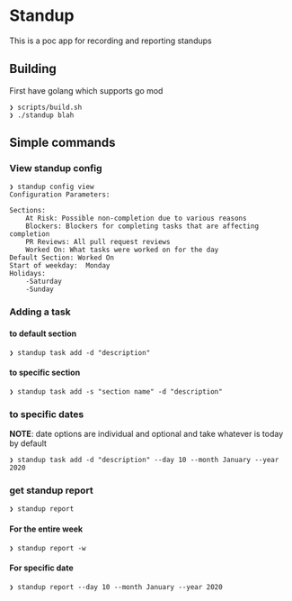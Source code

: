 # Standup

This is a poc app for recording and reporting standups

## Building
First have golang which supports go mod
```
❯ scripts/build.sh
❯ ./standup blah
```

## Simple commands

### View standup config

```
❯ standup config view
Configuration Parameters: 

Sections:
	At Risk: Possible non-completion due to various reasons
	Blockers: Blockers for completing tasks that are affecting completion
	PR Reviews: All pull request reviews
	Worked On: What tasks were worked on for the day
Default Section: Worked On
Start of weekday:  Monday
Holidays:
	-Saturday
	-Sunday
```

### Adding a task 

#### to default section

```
❯ standup task add -d "description"  
```

#### to specific section

```
❯ standup task add -s "section name" -d "description"
```

### to specific dates

**NOTE**: date options are individual and optional and take whatever is today by default

```
❯ standup task add -d "description" --day 10 --month January --year 2020
```

### get standup report

```
❯ standup report
```

#### For the entire week

```
❯ standup report -w
```

#### For specific date

```
❯ standup report --day 10 --month January --year 2020
```
